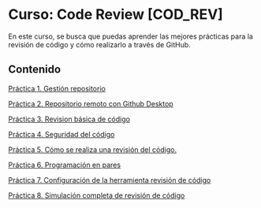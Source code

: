 # Curso: Code Review [COD_REV]

En este curso, se busca que puedas aprender las mejores prácticas para la revisión de código y cómo realizarlo a través de GitHub.

## Contenido
[Práctica 1. Gestión repositorio](/Capítulo1/README.md)<br>

[Práctica 2. Repositorio remoto con Github Desktop](/Capítulo2/README.md)<br>

[Práctica 3. Revision básica de código](/Capítulo3/README.md)<br>

[Práctica 4. Seguridad del código](/Capítulo4/README.md)<br>

[Práctica 5. Cómo se realiza una revisión del código.](/Capítulo5/README.md)<br>

[Práctica 6. Programación en pares](/Capítulo6/README.md)<br>

[Práctica 7. Configuración de la herramienta revisión de código](/Capítulo7/README.md)<br>

[Práctica 8. Simulación completa de revisión de código](/Capítulo8/README.md)
